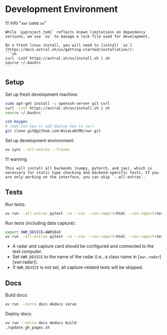 # Development Environment

!!! info "`xwr` uses `uv`"

    While `pyproject.toml` reflects known limitations on dependency versions, we use `uv` to manage a lock file used for development.

    On a fresh linux install, you will need to [install `uv`](https://docs.astral.sh/uv/getting-started/installation/):
    ```sh
    curl -LsSf https://astral.sh/uv/install.sh | sh
    source ~/.bashrc
    ```

## Setup

Set up fresh development machine:
```sh
sudo apt-get install -y openssh-server git curl
curl -LsSf https://astral.sh/uv/install.sh | sh
source ~/.bashrc

ssh-keygen
# (add ssh key or add deploy key to xwr)
git clone git@github.com:WiseLabCMU/xwr.git
```

Set up development environment:
```sh
uv sync --all-extras --frozen
```

!!! warning

    This will install all backends (numpy, pytorch, and jax), which is necessary for static type checking and backend-specific tests. If you are only working on the interface, you can skip `--all-extras`.

## Tests

Run tests:
```sh
uv run --all-extras pytest -ra --cov --cov-report=html --cov-report=term -- tests
```

Run tests (including data capture):
```sh
export XWR_DEVICE=AWR1843
uv run --all-extras pytest -ra --cov --cov-report=html --cov-report=term -- tests
```

- A radar and capture card should be configured and connected to the test computer.
- Set `XWR_DEVICE` to the name of the radar (i.e., a class name in [`xwr.radar`][xwr.radar]).
- If `XWR_DEVICE` is not set, all capture-related tests will be skipped.

## Docs

Build docs:
```sh
uv run --extra docs mkdocs serve
```

Deploy docs:
```sh
uv run --extra docs mkdocs build
./update_gh_pages.sh
```
